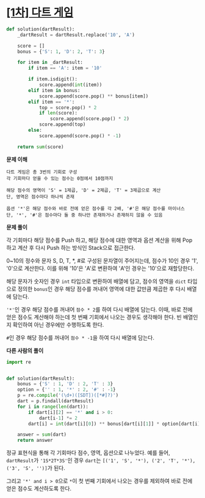 # [[1차] 다트 게임](https://programmers.co.kr/learn/courses/30/lessons/17682)

```python
def solution(dartResult):
    _dartResult = dartResult.replace('10', 'A')

    score = []
    bonus = {'S': 1, 'D': 2, 'T': 3}

    for item in _dartResult:
        if item == 'A': item = '10'

        if item.isdigit():
            score.append(int(item))
        elif item in bonus:
            score.append(score.pop() ** bonus[item])
        elif item == '*':
            top = score.pop() * 2
            if len(score):
                score.append(score.pop() * 2)
            score.append(top)
        else:
            score.append(score.pop() * -1)

    return sum(score)
```

**문제 이해**

```
다트 게임은 총 3번의 기회로 구성
각 기회마다 얻을 수 있는 점수는 0점에서 10점까지

해당 점수의 영역이 'S' = 1제곱, 'D' = 2제곱, 'T' = 3제곱으로 계산
단, 영역은 점수마다 하나씩 존재

옵션 '*'은 해당 점수와 바로 전에 얻은 점수를 각 2배, '#'은 해당 점수를 마이너스
단, '*', '#'은 점수마다 둘 중 하나만 존재하거나 존재하지 않을 수 있음
```

**문제 풀이**

각 기회마다 해당 점수를 Push 하고, 해당 점수에 대한 영역과 옵션 계산을 위해 Pop 하고 계산 후 다시 Push 하는 방식인 Stack으로 접근한다.

0~10의 정수와 문자 S, D, T, \*, #로 구성된 문자열이 주어지는데, 점수가 10인 경우 '1', '0'으로 계산한다. 이를 위해 '10'은 'A'로 변환하여 'A'인 경우는 '10'으로 재할당한다.

해당 문자가 숫자인 경우 `int` 타입으로 변환하여 배열에 담고, 점수의 영역을 `dict` 타입으로 정의한 `bonus`인 경우 해당 점수를 꺼내어 영역에 대한 값만큼 제곱한 후 다시 배열에 담는다.

`'*'`인 경우 해당 점수를 꺼내어 `점수 * 2`를 하여 다시 배열에 담는다. 이때, 바로 전에 얻은 점수도 계산해야 하는데 첫 번째 기회에서 나오는 경우도 생각해야 한다. 빈 배열인 지 확인하여 아닌 경우에만 수행하도록 한다.

`#`인 경우 해당 점수를 꺼내어 `점수 * -1`을 하여 다시 배열에 담는다.

**다른 사람의 풀이**

```python
import re


def solution(dartResult):
    bonus = {'S' : 1, 'D' : 2, 'T' : 3}
    option = {'' : 1, '*' : 2, '#' : -1}
    p = re.compile('(\d+)([SDT])([*#]?)')
    dart = p.findall(dartResult)
    for i in range(len(dart)):
        if dart[i][2] == '*' and i > 0:
            dart[i-1] *= 2
        dart[i] = int(dart[i][0]) ** bonus[dart[i][1]] * option[dart[i][2]]

    answer = sum(dart)
    return answer
```

정규 표현식을 통해 각 기회마다 점수, 영역, 옵션으로 나누었다. 예를 들어, `dartResult`가 `'1S*2T*3S'`인 경우 `dart`는 `[('1', 'S', '*'), ('2', 'T', '*'), ('3', 'S', '')]`가 된다.

그리고 `'*' and i > 0`으로 `*`이 첫 번째 기회에서 나오는 경우를 제외하여 바로 전에 얻은 점수도 계산하도록 한다.
